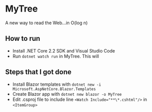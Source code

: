 # MyTree

A new way to read the Web...in O(log n)

## How to run

- Install .NET Core 2.2 SDK and Visual Studio Code
- Run `dotnet watch run` in MyTree\.  This will 

## Steps that I got done

- Install Blazor templates with `dotnet new -i Microsoft.AspNetCore.Blazor.Templates`
- Create Blazor app with `dotnet new blazor -o MyTree`
- Edit .csproj file to include line `<Watch Include="**\*.cshtml"/>` in `<ItemGroup>`